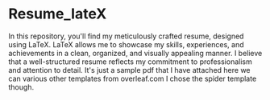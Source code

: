 # Resume_lateX
In this repository, you'll find my meticulously crafted resume, designed using LaTeX. LaTeX allows me to showcase my skills, experiences, and achievements in a clean, organized, and visually appealing manner. I believe that a well-structured resume reflects my commitment to professionalism and attention to detail.
It's just a sample pdf that I have attached here we can various other templates from overleaf.com I chose the spider template though.
